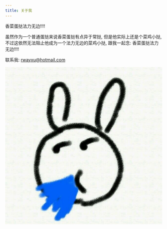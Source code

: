 ```yaml
---
title: 关于我
---
```


香菜蛋挞法力无边!!!!  

虽然作为一个普通蛋挞来说香菜蛋挞有点异于常挞, 但是他实际上还是个菜鸡小挞, 不过这依然无法阻止他成为一个法力无边的菜鸡小挞, 跟我一起念: 香菜蛋挞法力无边!!!!  

联系我: rwayxu@hotmail.com  

![avatar.jpg](avatar.jpg "")
